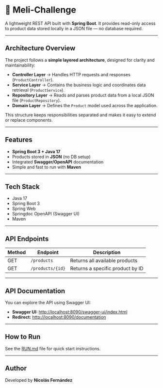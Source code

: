 # 🛒 Meli-Challenge

A lightweight REST API built with **Spring Boot**.
It provides read-only access to product data stored locally in a JSON file — no database required.

---

##  Architecture Overview

The project follows a **simple layered architecture**, designed for clarity and maintainability:

* **Controller Layer** → Handles HTTP requests and responses (`ProductController`).
* **Service Layer** → Contains the business logic and coordinates data retrieval (`ProductService`).
* **Repository Layer** → Reads and parses product data from a local JSON file (`ProductRepository`).
* **Domain Layer** → Defines the `Product` model used across the application.

This structure keeps responsibilities separated and makes it easy to extend or replace components.

---

##  Features

* **Spring Boot 3 + Java 17**
* Products stored in **JSON** (no DB setup)
* Integrated **Swagger/OpenAPI** documentation
* Simple and fast to run with **Maven**

---

##  Tech Stack

* Java 17
* Spring Boot 3
* Spring Web
* Springdoc OpenAPI (Swagger UI)
* Maven

---

##  API Endpoints

| Method | Endpoint         | Description                      |
| ------ | ---------------- | -------------------------------- |
| GET    | `/products`      | Returns all available products   |
| GET    | `/products/{id}` | Returns a specific product by ID |

---

##  API Documentation

You can explore the API using Swagger UI:

* **Swagger UI:** [http://localhost:8090/swagger-ui/index.html](http://localhost:8090/swagger-ui/index.html)
* **Redirect:** [http://localhost:8090/documentation](http://localhost:8090/documentation)

---

##  How to Run

See the [RUN.md](./RUN.md) file for quick start instructions.

---

##  Author

Developed by **Nicolás Fernández**
